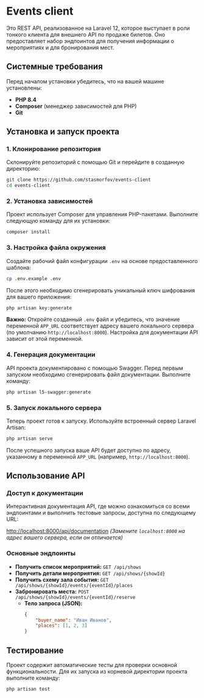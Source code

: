 # Events client

Это REST API, реализованное на Laravel 12, которое выступает в роли тонкого клиента для внешнего API по продаже билетов. Оно предоставляет набор эндпоинтов для получения информации о мероприятиях и для бронирования мест.

## Системные требования

Перед началом установки убедитесь, что на вашей машине установлены:

-   **PHP 8.4**
-   **Composer** (менеджер зависимостей для PHP)
-   **Git**

## Установка и запуск проекта

### 1. Клонирование репозитория

Склонируйте репозиторий с помощью Git и перейдите в созданную директорию:

```bash
git clone https://github.com/stasmorfov/events-client
cd events-client
```

### 2. Установка зависимостей

Проект использует Composer для управления PHP-пакетами. Выполните следующую команду для их установки:

```bash
composer install
```

### 3. Настройка файла окружения

Создайте рабочий файл конфигурации `.env` на основе предоставленного шаблона:

```bash
cp .env.example .env
```

После этого необходимо сгенерировать уникальный ключ шифрования для вашего приложения:

```bash
php artisan key:generate
```

**Важно:** Откройте созданный `.env` файл и убедитесь, что значение переменной `APP_URL` соответствует адресу вашего локального сервера (по умолчанию `http://localhost:8000`). Настройка для документации API зависит от этой переменной.

### 4. Генерация документации

API проекта документировано с помощью Swagger. Перед первым запуском необходимо сгенерировать файл документации. Выполните команду:

```bash
php artisan l5-swagger:generate
```

### 5. Запуск локального сервера

Теперь проект готов к запуску. Используйте встроенный сервер Laravel Artisan:

```bash
php artisan serve
```

После успешного запуска ваше API будет доступно по адресу, указанному в переменной `APP_URL` (например, `http://localhost:8000`).

## Использование API

### Доступ к документации

Интерактивная документация API, где можно ознакомиться со всеми эндпоинтами и выполнить тестовые запросы, доступна по следующему URL:

[http://localhost:8000/api/documentation](http://localhost:8000/api/documentation)
*(Замените `localhost:8000` на адрес вашего сервера, если он отличается)*

### Основные эндпоинты

-   **Получить список мероприятий:** `GET /api/shows`
-   **Получить детали мероприятия:** `GET /api/shows/{showId}`
-   **Получить схему зала события:** `GET /api/shows/{showId}/events/{eventId}/places`
-   **Забронировать места:** `POST /api/shows/{showId}/events/{eventId}/reserve`
    -   **Тело запроса (JSON):**
        ```json
        {
            "buyer_name": "Иван Иванов",
            "places": [1, 2, 3]
        }
        ```

## Тестирование

Проект содержит автоматические тесты для проверки основной функциональности. Для их запуска из корневой директории проекта выполните команду:

```bash
php artisan test
```
